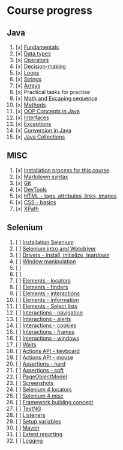 # Course progress 

## Java 

1. [x] [Fundamentals](fundamentals/markdown/Fundamentals.md)
2. [x] [Data types](fundamentals/0markdown/DataTypes.md)
3. [x] [Operators](fundamentals/markdown/Operators.md)
4. [x] [Decision-making](fundamentals/markdown/DecisionMaking.md)
5. [x] [Loops](fundamentals/markdown/Loops.md)
6. [x] [Strings](fundamentals/markdown/Strings.md)
7. [x] [Arrays](fundamentals/markdown/Arrays.md)
8. [x] Practical tasks for practise
9. [x] [Math and Escaping sequence](fundamentals/markdown/Misc.md)
10. [x] [Methods](fundamentals/markdown/Methods.md)
11. [x] [OOP Concepts in Java](fundamentals/markdown/OOP.md)
12. [x] [Interfaces](fundamentals/markdown/OOP2.md)
14. [x] [Exceptions](fundamentals/markdown/Exceptions.md)
15. [x] [Conversion in Java](fundamentals/markdown/Conversion.md)
16. [x] [Java Collections](fundamentals/markdown/Collections.md)

## MISC

1. [x] [Installation process for this course](installations/basicSetup.md)
2. [x] [Markdown syntax](misc/Markdown.md)
3. [x] [Git](misc/Git.md)
4. [x] [DevTools](misc/DevTools.md)
5. [x] [HTML - tags, attributes, links, images](misc/Html.md)
6. [x] [CSS - basics](locators/markdown/CssSelectors.md)
7. [x] [XPath](locators/markdown/Xpath.md)

## Selenium

1. [ ] [Installation Selenium]()
2. [ ] [Selenium intro and Webdriver]()
3. [ ] [Drivers - install, initialize, teardown]()
4. [ ] [Window manipulation]()
5. [ ] []()
6. [ ] []()
7. [ ] [Elements - locators]()
8. [ ] [Elements - finders]()
9. [ ] [Elements - interactions]()
10. [ ] [Elements - information]()
11. [ ] [Elements - Select lists]()
12. [ ] [Interactions - navigation]()
13. [ ] [Interactions - alerts]()
14. [ ] [Interactions - cookies]()
15. [ ] [Interactions - frames]()
16. [ ] [Interactions - windows]()
17. [ ] [Waits]()
18. [ ] [Actions API - keyboard]()
19. [ ] [Actions API - mouse]()
20. [ ] [Assertions - hard]()
21. [ ] [Assertions - soft]()
22. [ ] [PageObjectModel]()
23. [ ] [Screenshots]()
24. [ ] [Selenium 4 locators]()
25. [ ] [Selenium 4 misc]()
26. [ ] [Framework building concept]()
27. [ ] [TestNG]()
28. [ ] [Listeners]()
29. [ ] [Setup variables]()
30. [ ] [Maven]()
31. [ ] [Extent reporting]()
32. [ ] [Logging]()


